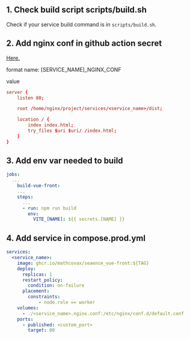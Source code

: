 ## 1. Check build script scripts/build.sh
Check if your service build command is in `scripts/build.sh`.

## 2. Add nginx conf in github action secret
[Here.](https://github.com/mathcovax/seaence/settings/secrets/actions)

format name: [SERVICE_NAME]_NGINX_CONF

value
```conf
server {
	listen 80;

	root /home/nginx/project/services/<service_name>/dist;

	location / {
		index index.html;
		try_files $uri $uri/ /index.html;
	}
}
```

## 3. Add env var needed to build
```yml
jobs:
  ...
    build-vue-front:
    ...
	steps:
	  ...
	  - run: npm run build
        env: 
          VITE_[NAME]: ${{ secrets.[NAME] }}
```

## 4. Add service in compose.prod.yml
```yml
services:
  <service_name>:
    image: ghcr.io/mathcovax/seaence_vue-front:${TAG}
    deploy:
      replicas: 1
      restart_policy:
        condition: on-failure
      placement:
        constraints:
            - node.role == worker
    volumes:
      - ./<service_name>.nginx.conf:/etc/nginx/conf.d/default.conf
    ports:
      - published: <custom_port>
        target: 80
```

